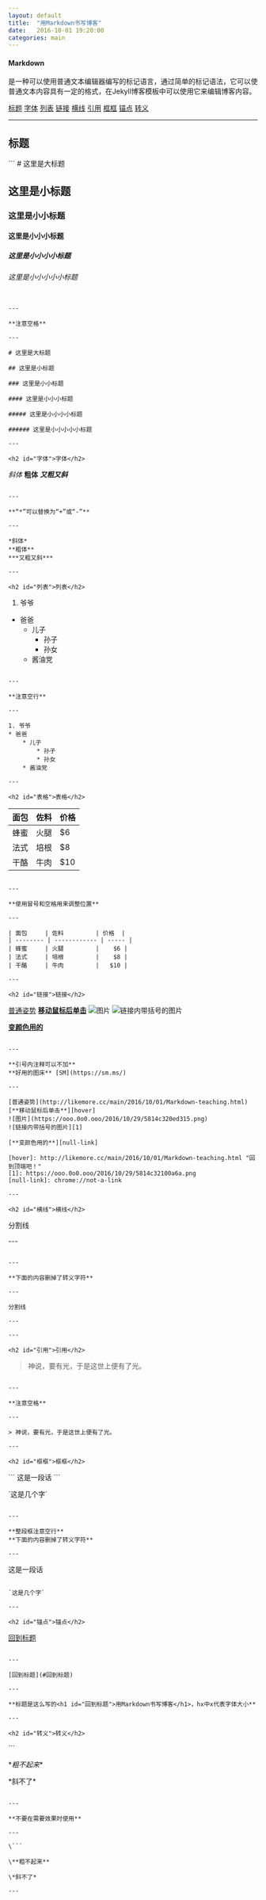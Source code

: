 ```yaml
---
layout: default
title:  "用Markdown书写博客"
date:   2016-10-01 19:20:00
categories: main
---
```


<h4 id="回到标题">Markdown</h4>是一种可以使用普通文本编辑器编写的标记语言，通过简单的标记语法，它可以使普通文本内容具有一定的格式，在Jekyll博客模板中可以使用它来编辑博客内容。

[标题](#标题) [字体](#字体) [列表](#列表) [链接](#链接) [横线](#横线) [引用](#引用) [框框](#框框) [锚点](#锚点) [转义](#转义)

---

<h2 id="标题">标题</h2>
```
# 这里是大标题

## 这里是小标题

### 这里是小小标题

#### 这里是小小小标题

##### 这里是小小小小标题

###### 这里是小小小小小标题
```

---

**注意空格**

---

# 这里是大标题

## 这里是小标题

### 这里是小小标题

#### 这里是小小小标题

##### 这里是小小小小标题

###### 这里是小小小小小标题

---

<h2 id="字体">字体</h2>
```
*斜体*
**粗体**
***又粗又斜***
```

---

**“*”可以替换为“+”或“-”**

---

*斜体*
**粗体**
***又粗又斜***

---

<h2 id="列表">列表</h2>
```
1. 爷爷
* 爸爸
    * 儿子
        * 孙子
        * 孙女
    * 酱油党
```

---

**注意空行**

---

1. 爷爷
* 爸爸
    * 儿子
        * 孙子
        * 孙女
    * 酱油党

---

<h2 id="表格">表格</h2>

```

| 面包     | 佐料         | 价格  |
| -------- | ------------ | ----- |
| 蜂蜜     | 火腿         |    $6 |
| 法式     | 培根         |    $8 |
| 干酪     | 牛肉         |   $10 |

```

---

**使用冒号和空格用来调整位置**

---

| 面包     | 佐料         | 价格  |
| -------- | ------------ | ----- |
| 蜂蜜     | 火腿         |    $6 |
| 法式     | 培根         |    $8 |
| 干酪     | 牛肉         |   $10 |

---

<h2 id="链接">链接</h2>
```
[普通姿势](http://likemore.cc/main/2016/10/01/Markdown-teaching.html)
[**移动鼠标后单击**][hover]
![图片](https://ooo.0o0.ooo/2016/10/29/5814c320ed315.png)
![链接内带括号的图片][1]

[**变颜色用的**][null-link]

[hover]: http://likemore.cc/main/2016/10/01/Markdown-teaching.html "回到顶端吧！"
[1]: https://ooo.0o0.ooo/2016/10/29/5814c32100a6a.png
[null-link]: chrome://not-a-link
```

---

**引号内注释可以不加**
**好用的图床** [SM](https://sm.ms/)

---

[普通姿势](http://likemore.cc/main/2016/10/01/Markdown-teaching.html)
[**移动鼠标后单击**][hover]
![图片](https://ooo.0o0.ooo/2016/10/29/5814c320ed315.png)
![链接内带括号的图片][1]

[**变颜色用的**][null-link]

[hover]: http://likemore.cc/main/2016/10/01/Markdown-teaching.html "回到顶端吧！"
[1]: https://ooo.0o0.ooo/2016/10/29/5814c32100a6a.png
[null-link]: chrome://not-a-link

---

<h2 id="横线">横线</h2>
```
分割线

\---

```

---

**下面的内容删掉了转义字符**

---

分割线

---

---

<h2 id="引用">引用</h2>
```
> 神说，要有光，于是这世上便有了光。
```

---

**注意空格**

---

> 神说，要有光，于是这世上便有了光。

---

<h2 id="框框">框框</h2>
```

\```
这是一段话
\```

\`这是几个字`
```

---

**整段框注意空行**
**下面的内容删掉了转义字符**

---

```
这是一段话
```

`这是几个字`

---

<h2 id="锚点">锚点</h2>
```
[回到标题](#回到标题)
```

---

[回到标题](#回到标题)

---

**标题是这么写的<h1 id="回到标题">用Markdown书写博客</h1>，hx中x代表字体大小**

---

<h2 id="转义">转义</h2>
```

\```

\**粗不起来**

\*斜不了*

```

---

**不要在需要效果时使用**

---

\```

\**粗不起来**

\*斜不了*

---








